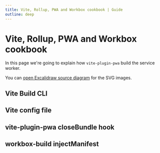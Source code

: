 ```yaml
---
title: Vite, Rollup, PWA and Workbox cookbook | Guide
outline: deep
---
```


<script setup>
const images = Object.entries(
  import.meta.glob('/assets/*.svg', { as: 'raw', eager: true })
).reduce((acc, [image, content]) => {
  const name = image.replace('/assets/', '')
  acc[name.replace('.svg', '')] = content
  return acc
}, {})
</script>

# Vite, Rollup, PWA and Workbox cookbook

In this page we're going to explain how `vite-plugin-pwa` build the service worker.

You can <a href="https://excalidraw.com/#json=TwI1I_rRXYcGFINLH-Yrw,JRavRIdQuT-uvqjTi6S3Qg">open Excalidraw source diagram</a> for the SVG images.

## Vite Build CLI

<div v-html="images['vite-build-cli']"></div>

## Vite config file

<div v-html="images['vite-config-file']"></div>

## vite-plugin-pwa closeBundle hook

<div v-html="images['close-bundle-hook']"></div>

## workbox-build injectManifest

<div v-html="images['inject-manifest']"></div>
